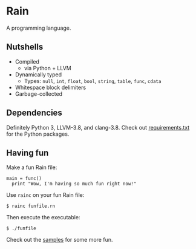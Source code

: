 # Rain

A programming language.

## Nutshells

* Compiled
  * via Python + LLVM
* Dynamically typed
  * Types: `null`, `int`, `float`, `bool`, `string`, `table`, `func`, `cdata`
* Whitespace block delimiters
* Garbage-collected

## Dependencies

Definitely Python 3, LLVM-3.8, and clang-3.8. Check out [requirements.txt](https://github.com/scizzorz/rain/blob/master/requirements.txt) for the Python packages.

## Having fun

Make a fun Rain file:

    main = func()
      print "Wow, I'm having so much fun right now!"

Use `rainc` on your fun Rain file:

    $ rainc funfile.rn

Then execute the executable:

    $ ./funfile

Check out the [samples](https://github.com/scizzorz/rain/tree/master/samples) for some more fun.
